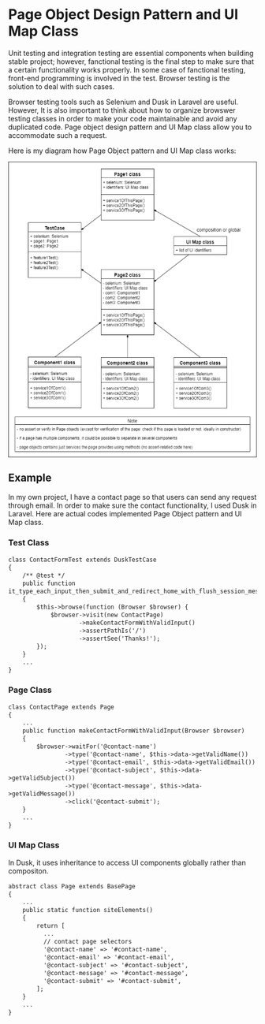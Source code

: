# Page Object Design Pattern and UI Map Class

Unit testing and integration testing are essential components when building stable project; however, fanctional testing is the final step to make sure that a certain functionality works properly. In some case of fanctional testing, front-end programming is involved in the test. Browser testing is the solution to deal with such cases.

Browser testing tools such as Selenium and Dusk in Laravel are useful. However, It is also important to think about how to organize browswer testing classes in order to make your code maintainable and avoid any duplicated code. Page object design pattern and UI Map class allow you to accommodate such a request.

Here is my diagram how Page Object pattern and UI Map class works:

<img src="./PageObjectDesignPatternDiagram.png" width="700" height="600" align="center">

## Example

In my own project, I have a contact page so that users can send any request through email. In order to make sure the contact functionality, I used Dusk in Laravel. Here are actual codes implemented Page Object pattern and UI Map class.

### Test Class
```
class ContactFormTest extends DuskTestCase
{
    /** @test */
    public function it_type_each_input_then_submit_and_redirect_home_with_flush_session_message()
    {
        $this->browse(function (Browser $browser) {
            $browser->visit(new ContactPage)
                    ->makeContactFormWithValidInput()
                    ->assertPathIs('/')
                    ->assertSee('Thanks!');
        });
    }
    ...
}
```
### Page Class
```
class ContactPage extends Page
{
    ...
    public function makeContactFormWithValidInput(Browser $browser)
    {
        $browser->waitFor('@contact-name')
                ->type('@contact-name', $this->data->getValidName())
                ->type('@contact-email', $this->data->getValidEmail())
                ->type('@contact-subject', $this->data->getValidSubject())
                ->type('@contact-message', $this->data->getValidMessage())
                ->click('@contact-submit');
    }
    ...
}
```
### UI Map Class
In Dusk, it uses inheritance to access UI components globally rather than compositon. 
```
abstract class Page extends BasePage
{
    ...
    public static function siteElements()
    {
        return [
          ...
          // contact page selectors
          '@contact-name' => '#contact-name',
          '@contact-email' => '#contact-email',
          '@contact-subject' => '#contact-subject',
          '@contact-message' => '#contact-message',
          '@contact-submit' => '#contact-submit',
        ];
    }
    ...
}
```




